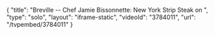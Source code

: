 {
    "title": "Breville -- Chef Jamie Bissonnette: New York Strip Steak on ",
    "type": "solo",
    "layout": "iframe-static",
    "videoId": "3784011",
    "url": "\/tvpembed\/3784011"
}